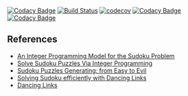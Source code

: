[![Codacy Badge](https://api.codacy.com/project/badge/Grade/d54b5b9a1d704cb9964d0c5d4831694f)](https://www.codacy.com/app/Raffaello/scala-sudoku?utm_source=github.com&utm_medium=referral&utm_content=Raffaello/scala-sudoku&utm_campaign=badger)
[![Build Status](https://travis-ci.org/Raffaello/scala-sudoku.svg?branch=master)](https://travis-ci.org/Raffaello/scala-sudoku)
[![codecov](https://codecov.io/gh/Raffaello/scala-sudoku/branch/master/graph/badge.svg)](https://codecov.io/gh/Raffaello/scala-sudoku)
[![Codacy Badge](https://api.codacy.com/project/badge/Grade/d54b5b9a1d704cb9964d0c5d4831694f)](https://www.codacy.com/app/Raffaello/scala-sudoku?utm_source=github.com&amp;utm_medium=referral&amp;utm_content=Raffaello/scala-sudoku&amp;utm_campaign=Badge_Grade)
[![Codacy Badge](https://api.codacy.com/project/badge/Coverage/d54b5b9a1d704cb9964d0c5d4831694f)](https://www.codacy.com/app/Raffaello/scala-sudoku?utm_source=github.com&utm_medium=referral&utm_content=Raffaello/scala-sudoku&utm_campaign=Badge_Coverage)

## References
- [An Integer Programming Model for the Sudoku Problem](https://pdfs.semanticscholar.org/152c/baf232689b44da800437debefdb00b54fc19.pdf)
- [Solve Sudoku Puzzles Via Integer Programming](http://uk.mathworks.com/help/optim/ug/solve-sudoku-puzzles-via-integer-programming.html?requestedDomain=uk.mathworks.com)
- [Sudoku Puzzles Generating: from Easy to Evil](http://zhangroup.aporc.org/images/files/Paper_3485.pdf)
- [Solving Sudoku efficiently with Dancing Links](https://www.kth.se/social/files/58861771f276547fe1dbf8d1/HLaestanderMHarrysson_dkand14.pdf)
- [Dancing Links](https://arxiv.org/abs/cs/0011047)
